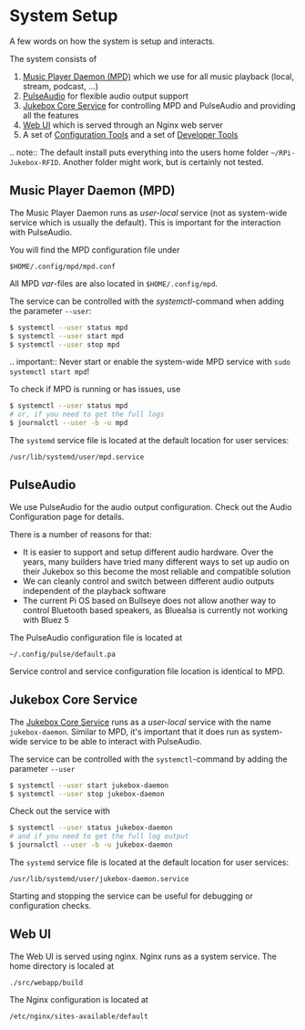 # System Setup

A few words on how the system is setup and interacts.

The system consists of

1. [Music Player Daemon (MPD)](system.md#music-player-daemon-mpd) which we use for all music playback (local, stream, podcast, ...)
2. [PulseAudio](system.md#pulseaudio) for flexible audio output support
3. [Jukebox Core Service](system.md#jukebox-core-service) for controlling MPD and PulseAudio and providing all the features
4. [Web UI](system.md#web-ui) which is served through an Nginx web server
5. A set of [Configuration Tools](../developers/coreapps.md#configuration-tools) and a set of [Developer Tools](../developers/coreapps.md#developer-tools)

.. note:: The default install puts everything into the users home folder `~/RPi-Jukebox-RFID`.
    Another folder might work, but is certainly not tested.

## Music Player Daemon (MPD)

The Music Player Daemon runs as *user-local* service (not as system-wide service which is usually the default).
This is important for the interaction with PulseAudio.

You will find the MPD configuration file under

```text
$HOME/.config/mpd/mpd.conf
```

All MPD *var*-files are also located in `$HOME/.config/mpd`.

The service can be controlled with the *systemctl*-command when adding the parameter `--user`:

```bash
$ systemctl --user status mpd
$ systemctl --user start mpd
$ systemctl --user stop mpd
```

.. important:: Never start or enable the system-wide MPD service with `sudo systemctl start mpd`!

To check if MPD is running or has issues, use

```bash
$ systemctl --user status mpd
# or, if you need to get the full logs
$ journalctl --user -b -u mpd
```

The `systemd` service file is located at the default location for user services:

```
/usr/lib/systemd/user/mpd.service
```

## PulseAudio

We use PulseAudio for the audio output configuration. Check out the Audio Configuration page for details.

There is a number of reasons for that:

* It is easier to support and setup different audio hardware. Over the years, many builders have tried many different ways to set up audio on their Jukebox so this become the most reliable and compatible solution
* We can cleanly control and switch between different audio outputs independent of the playback software
* The current Pi OS based on Bullseye does not allow another way to control Bluetooth based speakers, as Bluealsa is currently not working with Bluez 5

The PulseAudio configuration file is located at

```
~/.config/pulse/default.pa
```

Service control and service configuration file location is identical to MPD.

## Jukebox Core Service

The [Jukebox Core Service](../developers/coreapps.md#Jukebox-Core) runs as a *user-local* service with the name `jukebox-daemon`.
Similar to MPD, it's important that it does run as system-wide service to be able to interact with PulseAudio.

The service can be controlled with the `systemctl`-command by adding the parameter `--user`

```bash
$ systemctl --user start jukebox-daemon
$ systemctl --user stop jukebox-daemon
```

Check out the service with

```bash
$ systemctl --user status jukebox-daemon
# and if you need to get the full log output
$ journalctl --user -b -u jukebox-daemon
```

The `systemd` service file is located at the default location for user services:

```
/usr/lib/systemd/user/jukebox-daemon.service
```

Starting and stopping the service can be useful for debugging or configuration checks.

## Web UI

The Web UI is served using nginx. Nginx runs as a system service. The home directory is localed at

```
./src/webapp/build
```

The Nginx configuration is located at

```
/etc/nginx/sites-available/default
```
